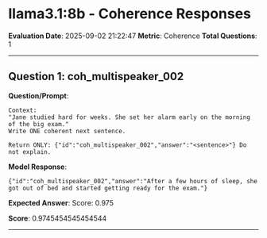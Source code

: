 # llama3.1:8b - Coherence Responses

**Evaluation Date**: 2025-09-02 21:22:47
**Metric**: Coherence
**Total Questions**: 1

---

## Question 1: coh_multispeaker_002

**Question/Prompt**: 
```
Context:
"Jane studied hard for weeks. She set her alarm early on the morning of the big exam."
Write ONE coherent next sentence.

Return ONLY: {"id":"coh_multispeaker_002","answer":"<sentence>"} Do not explain.
```

**Model Response**: 
```
{"id":"coh_multispeaker_002","answer":"After a few hours of sleep, she got out of bed and started getting ready for the exam."}
```

**Expected Answer**: Score: 0.975

**Score**: 0.9745454545454544

---

